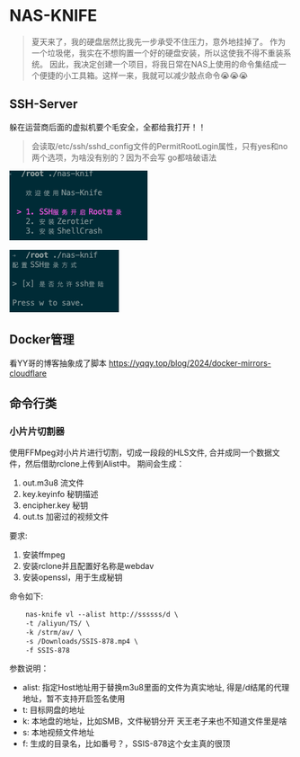 # NAS-KNIFE

> 夏天来了，我的硬盘居然比我先一步承受不住压力，意外地挂掉了。
> 作为一个垃圾佬，我实在不想购置一个好的硬盘安装，所以这使我不得不重装系统。
> 因此，我决定创建一个项目，将我日常在NAS上使用的命令集结成一个便捷的小工具箱。这样一来，我就可以减少敲点命令😭😭😭

## SSH-Server

躲在运营商后面的虚拟机要个毛安全，全都给我打开！！

> 会读取/etc/ssh/sshd_config文件的PermitRootLogin属性，只有yes和no两个选项，为啥没有别的？因为不会写 go都啥破语法

![doc](doc/ssh-server.png)

![doc](doc/ssh-server-check.png)

## Docker管理
看YY哥的博客抽象成了脚本 https://yqqy.top/blog/2024/docker-mirrors-cloudflare

## 命令行类
### 小片片切割器
使用FFMpeg对小片片进行切割，切成一段段的HLS文件, 合并成同一个数据文件，然后借助rclone上传到Alist中。
期间会生成：
1. out.m3u8 流文件
2. key.keyinfo 秘钥描述
3. encipher.key 秘钥
4. out.ts 加密过的视频文件

要求: 
1. 安装ffmpeg
2. 安装rclone并且配置好名称是webdav
3. 安装openssl，用于生成秘钥

命令如下: 

```shell
    nas-knife vl --alist http://ssssss/d \ 
    -t /aliyun/TS/ \ 
    -k /strm/av/ \
    -s /Downloads/SSIS-878.mp4 \ 
    -f SSIS-878
```

参数说明：
+ alist: 指定Host地址用于替换m3u8里面的文件为真实地址, 得是/d结尾的代理地址，暂不支持开启签名使用
+ t: 目标网盘的地址
+ k: 本地盘的地址，比如SMB，文件秘钥分开 天王老子来也不知道文件里是啥
+ s: 本地视频文件地址
+ f: 生成的目录名，比如番号？，SSIS-878这个女主真的很顶

